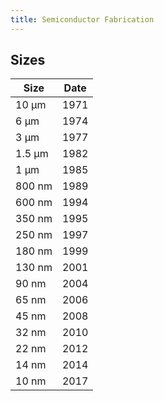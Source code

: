```yaml
---
title: Semiconductor Fabrication
---
```


## Sizes

| Size | Date |
|------|-----|
| 10 µm | 1971 |
| 6 µm | 1974 |
| 3 µm | 1977 |
| 1.5 µm | 1982 |
| 1 µm | 1985 |
| 800 nm | 1989 |
| 600 nm | 1994 |
| 350 nm | 1995 |
| 250 nm | 1997 |
| 180 nm | 1999 |
| 130 nm | 2001 |
| 90 nm | 2004 |
| 65 nm | 2006 |
| 45 nm | 2008 |
| 32 nm | 2010 |
| 22 nm | 2012 |
| 14 nm | 2014 |
| 10 nm | 2017 |

